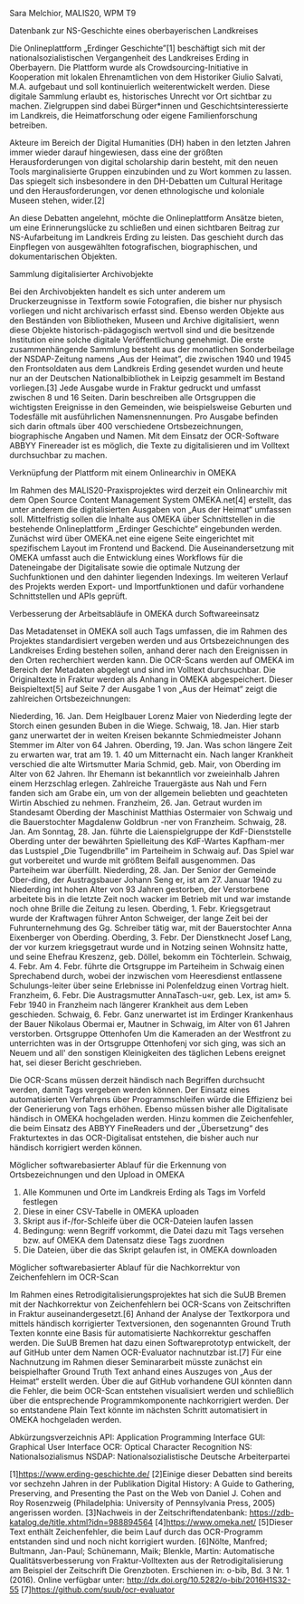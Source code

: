 Sara Melchior, MALIS20, WPM T9

Datenbank zur NS-Geschichte eines oberbayerischen Landkreises

Die Onlineplattform „Erdinger Geschichte”[1]  beschäftigt sich mit der nationalsozialistischen Vergangenheit des Landkreises Erding in Oberbayern. Die Plattform wurde als Crowdsourcing-Initiative in Kooperation mit lokalen Ehrenamtlichen von dem Historiker Giulio Salvati, M.A. aufgebaut und soll kontinuierlich weiterentwickelt werden. Diese digitale Sammlung erlaubt es, historisches Unrecht vor Ort sichtbar zu machen. Zielgruppen sind dabei Bürger*innen und Geschichtsinteressierte im Landkreis, die Heimatforschung oder eigene Familienforschung betreiben.

Akteure im Bereich der Digital Humanities (DH) haben in den letzten Jahren immer wieder darauf hingewiesen, dass eine der größten Herausforderungen von digital scholarship darin besteht, mit den neuen Tools marginalisierte Gruppen einzubinden und zu Wort kommen zu lassen. Das spiegelt sich insbesondere in den DH-Debatten um Cultural Heritage und den Herausforderungen, vor denen ethnologische und koloniale Museen stehen, wider.[2]  

An diese Debatten angelehnt, möchte die Onlineplattform Ansätze bieten, um eine Erinnerungslücke zu schließen und einen sichtbaren Beitrag zur NS-Aufarbeitung im Landkreis Erding zu leisten. Das geschieht durch das Einpflegen von ausgewählten fotografischen, biographischen, und dokumentarischen Objekten. 

Sammlung digitalisierter Archivobjekte
 
Bei den Archivobjekten handelt es sich unter anderem um Druckerzeugnisse in Textform sowie Fotografien, die bisher nur physisch vorliegen und nicht archivarisch erfasst sind. Ebenso werden Objekte aus den Beständen von Bibliotheken, Museen und Archive digitalisiert, wenn diese Objekte historisch-pädagogisch wertvoll sind und die besitzende Institution eine solche digitale Veröffentlichung genehmigt. 
Die erste zusammenhängende Sammlung besteht aus der monatlichen Sonderbeilage der NSDAP-Zeitung namens „Aus der Heimat”, die zwischen 1940 und 1945 den Frontsoldaten aus dem Landkreis Erding gesendet wurden und heute nur an der Deutschen Nationalbibliothek in Leipzig gesammelt im Bestand vorliegen.[3] Jede Ausgabe wurde in Fraktur gedruckt und umfasst zwischen 8 und 16 Seiten. Darin beschreiben alle Ortsgruppen die wichtigsten Ereignisse in den Gemeinden, wie beispielsweise Geburten und Todesfälle mit ausführlichen Namensnennungen. Pro Ausgabe befinden sich darin oftmals über 400 verschiedene Ortsbezeichnungen, biographische Angaben und Namen. Mit dem Einsatz der OCR-Software ABBYY Finereader ist es möglich, die Texte zu digitalisieren und im Volltext durchsuchbar zu machen. 

Verknüpfung der Plattform mit einem Onlinearchiv in OMEKA

Im Rahmen des MALIS20-Praxisprojektes wird derzeit ein Onlinearchiv mit dem Open Source Content Management System OMEKA.net[4] erstellt, das unter anderem die digitalisierten Ausgaben von „Aus der Heimat“ umfassen soll. Mittelfristig sollen die Inhalte aus OMEKA über Schnittstellen in die bestehende Onlineplattform „Erdinger Geschichte“ eingebunden werden. Zunächst wird über OMEKA.net eine eigene Seite eingerichtet mit spezifischem Layout im Frontend und Backend. Die Auseinandersetzung mit OMEKA umfasst auch die Entwicklung eines Workflows für die Dateneingabe der Digitalisate sowie die optimale Nutzung der Suchfunktionen und den dahinter liegenden Indexings. Im weiteren Verlauf des Projekts werden Export- und Importfunktionen und dafür vorhandene Schnittstellen und APIs geprüft.

Verbesserung der Arbeitsabläufe in OMEKA durch Softwareeinsatz

Das Metadatenset in OMEKA soll auch Tags umfassen, die im Rahmen des Projektes standardisiert vergeben werden und aus Ortsbezeichnungen des Landkreises Erding bestehen sollen, anhand derer nach den Ereignissen in den Orten recherchiert werden kann. 
Die OCR-Scans werden auf OMEKA im Bereich der Metadaten abgelegt und sind im Volltext durchsuchbar. Die Originaltexte in Fraktur werden als Anhang in OMEKA abgespeichert. Dieser Beispieltext[5]  auf Seite 7 der Ausgabe 1 von „Aus der Heimat“ zeigt die zahlreichen Ortsbezeichnungen:

Niederding, 16. Jan. Dem Heiglbauer Lorenz Maier von Niederding legte der Storch einen gesunden Buben in die Wiege. Schwaig, 18. Jan. Hier starb ganz unerwartet der in weiten Kreisen bekannte Schmiedmeister Johann Stemmer im Alter von 64 Jahren. Oberding, 19. Jan. Was schon längere Zeit zu erwarten war, trat am 19. 1. 40 um Mitternacht ein. Nach langer Krankheit verschied die alte Wirtsmutter Maria Schmid, geb. Mair, von Oberding im Alter von 62 Jahren. Ihr Ehemann ist bekanntlich vor zweieinhalb Jahren einem Herzschlag erlegen. Zahlreiche Trauergäste aus Nah und Fern fanden sich am Grabe ein, um von der allgemein beliebten und geachteten Wirtin Abschied zu nehmen. Franzheim, 26. Jan. Getraut wurden im Standesamt Oberding der Maschinist Matthias Ostermaier von Schwaig und die Bauerstochter Magdalenw Goldbrun -ner von Franzheim. Schwaig, 28. Jan. Am Sonntag, 28. Jan. führte die Laienspielgruppe der KdF-Dienststelle Oberding unter der bewährten Spielleitung des KdF-Wartes Kapfham-mer das Lustspiel „Die Tugendbrille" im Parteiheim in Schwaig auf. Das Spiel war gut vorbereitet und wurde mit größtem Beifall ausgenommen. Das Parteiheim war überfüllt. Niederding, 28. Jan. Der Senior der Gemeinde Ober-ding, der Austragsbauer Johann Seng er, ist am 27. Januar 1940 zu Niederding int hohen Alter von 93 Jahren gestorben, der Verstorbene arbeitete bis in die letzte Zeit noch wacker im Betrieb mit und war imstande noch ohne Brille die Zeitung zu lesen. Oberding, 1. Febr. Kriegsgetraut wurde der Kraftwagen führer Anton Schweiger, der lange Zeit bei der Fuhrunternehmung des Gg. Schreiber tätig war, mit der Bauerstochter Anna Eixenberger von Oberding. Oberding, 3. Febr. Der Dienstknecht Josef Lang, der vor kurzem kriegsgetraut wurde und in Notzing seinen Wohnsitz hatte, und seine Ehefrau Kreszenz, geb. Döllel, bekomm ein Töchterlein. Schwaig, 4. Febr. Am 4. Febr. führte die Ortsgruppe im Parteiheim in Schwaig einen Sprechabend durch, wobei der inzwischen vom Heeresdienst entlassene Schulungs-leiter über seine Erlebnisse ini Polenfeldzug einen Vortrag hielt. Franzheim, 6. Febr. Die Austragsmutter AnnaTasch-u«r, geb. Lex, ist am» 5. Febr 1940 in Franzheim nach längerer Krankheit aus dem Leben geschieden. Schwaig, 6. Febr. Ganz unerwartet ist im Erdinger Krankenhaus der Bauer Nikolaus Obermai er, Mautner in Schwaig, im Alter von 61 Jahren verstorben. Ortsgruppe Ottenhofen Um die Kameraden an der Westfront zu unterrichten was in der Ortsgruppe Ottenhofenj vor sich ging, was sich an Neuem und all' den sonstigen Kleinigkeiten des täglichen Lebens ereignet hat, sei dieser Bericht geschrieben. 

 

Die OCR-Scans müssen derzeit händisch nach Begriffen durchsucht werden, damit Tags vergeben werden können. Der Einsatz eines automatisierten Verfahrens über Programmschleifen würde die Effizienz bei der Generierung von Tags erhöhen. Ebenso müssen bisher alle Digitalisate händisch in OMEKA hochgeladen werden. Hinzu kommen die Zeichenfehler, die beim Einsatz des ABBYY FineReaders und der „Übersetzung“ des Frakturtextes in das OCR-Digitalisat entstehen, die bisher auch nur händisch korrigiert werden können. 

Möglicher softwarebasierter Ablauf für die Erkennung von Ortsbezeichnungen und den Upload in OMEKA

1.	Alle Kommunen und Orte im Landkreis Erding als Tags im Vorfeld festlegen
2.	Diese in einer CSV-Tabelle in OMEKA uploaden
3.	Skript aus if-/for-Schleife über die OCR-Dateien laufen lassen
4.	Bedingung: wenn Begriff <xy> vorkommt, die Datei dazu mit Tags versehen bzw. auf OMEKA dem Datensatz diese Tags zuordnen
5.	Die Dateien, über die das Skript gelaufen ist, in OMEKA downloaden

Möglicher softwarebasierter Ablauf für die Nachkorrektur von Zeichenfehlern im OCR-Scan

Im Rahmen eines Retrodigitalisierungsprojektes hat sich die SuUB Bremen mit der Nachkorrektur von Zeichenfehlern bei OCR-Scans von Zeitschriften in Fraktur auseinandergesetzt.[6]  Anhand der Analyse der Textkorpora und mittels händisch korrigierter Textversionen, den sogenannten Ground Truth Texten konnte eine Basis für automatisierte Nachkorrektur geschaffen werden. Die SuUB Bremen hat dazu einen Softwareprototyp entwickelt, der auf GitHub unter dem Namen OCR-Evaluator nachnutzbar ist.[7]  Für eine Nachnutzung im Rahmen dieser Seminararbeit müsste zunächst ein beispielhafter Ground Truth Text anhand eines Auszuges von „Aus der Heimat“ erstellt werden. Über die auf GitHub vorhandene GUI könnten dann die Fehler, die beim OCR-Scan entstehen visualisiert werden und schließlich über die entsprechende Programmkomponente nachkorrigiert werden. Der so entstandene Plain Text könnte im nächsten Schritt automatisiert in OMEKA hochgeladen werden. 



Abkürzungsverzeichnis
API:	Application Programming Interface
GUI:	Graphical User Interface
OCR:	Optical Character Recognition
NS:	Nationalsozialismus
NSDAP:	Nationalsozialistische Deutsche Arbeiterpartei 

[1]https://www.erding-geschichte.de/
[2]Einige dieser Debatten sind bereits vor sechzehn Jahren in der Publikation Digital History: A Guide to Gathering, Preserving, and Presenting the Past on the Web von Daniel J. Cohen and Roy Rosenzweig (Philadelphia: University of Pennsylvania Press, 2005) angerissen worden.
[3]Nachweis in der Zeitschriftendatenbank: https://zdb-katalog.de/title.xhtml?idn=988894564
[4]https://www.omeka.net/
[5]Dieser Text enthält Zeichenfehler, die beim Lauf durch das OCR-Programm entstanden sind und noch nicht korrigiert wurden.
[6]Nölte, Manfred; Bultmann, Jan-Paul; Schünemann, Maik; Blenkle, Martin: Automatische Qualitätsverbesserung von Fraktur-Volltexten aus der Retrodigitalisierung am Beispiel der Zeitschrift Die Grenzboten. Erschienen in: o-bib, Bd. 3 Nr. 1 (2016). Online verfügbar unter: http://dx.doi.org/10.5282/o-bib/2016H1S32-55
[7]https://github.com/suub/ocr-evaluator


